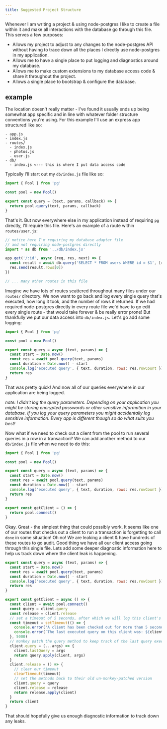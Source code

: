 ```yaml
---
title: Suggested Project Structure
---
```


Whenever I am writing a project & using node-postgres I like to create a file within it and make all interactions with the database go through this file. This serves a few purposes:

- Allows my project to adjust to any changes to the node-postgres API without having to trace down all the places I directly use node-postgres in my application.
- Allows me to have a single place to put logging and diagnostics around my database.
- Allows me to make custom extensions to my database access code & share it throughout the project.
- Allows a single place to bootstrap & configure the database.

## example

The location doesn't really matter - I've found it usually ends up being somewhat app specific and in line with whatever folder structure conventions you're using. For this example I'll use an express app structured like so:

```
- app.js
- index.js
- routes/
  - index.js
  - photos.js
  - user.js
- db/
  - index.js <--- this is where I put data access code
```

Typically I'll start out my `db/index.js` file like so:

```js
import { Pool } from 'pg'

const pool = new Pool()

export const query = (text, params, callback) => {
  return pool.query(text, params, callback)
}
```

That's it. But now everywhere else in my application instead of requiring `pg` directly, I'll require this file. Here's an example of a route within `routes/user.js`:

```js
// notice here I'm requiring my database adapter file
// and not requiring node-postgres directly
import * as db from '../db/index.js'

app.get('/:id', async (req, res, next) => {
  const result = await db.query('SELECT * FROM users WHERE id = $1', [req.params.id])
  res.send(result.rows[0])
})

// ... many other routes in this file
```

Imagine we have lots of routes scattered throughout many files under our `routes/` directory. We now want to go back and log every single query that's executed, how long it took, and the number of rows it returned. If we had required node-postgres directly in every route file we'd have to go edit every single route - that would take forever & be really error prone! But thankfully we put our data access into `db/index.js`. Let's go add some logging:

```js
import { Pool } from 'pg'

const pool = new Pool()

export const query = async (text, params) => {
  const start = Date.now()
  const res = await pool.query(text, params)
  const duration = Date.now() - start
  console.log('executed query', { text, duration, rows: res.rowCount })
  return res
}
```

That was pretty quick! And now all of our queries everywhere in our application are being logged.

_note: I didn't log the query parameters. Depending on your application you might be storing encrypted passwords or other sensitive information in your database. If you log your query parameters you might accidentally log sensitive information. Every app is different though so do what suits you best!_

Now what if we need to check out a client from the pool to run several queries in a row in a transaction? We can add another method to our `db/index.js` file when we need to do this:

```js
import { Pool } from 'pg'

const pool = new Pool()

export const query = async (text, params) => {
  const start = Date.now()
  const res = await pool.query(text, params)
  const duration = Date.now() - start
  console.log('executed query', { text, duration, rows: res.rowCount })
  return res
}
  
export const getClient = () => {
  return pool.connect()
}
```

Okay. Great - the simplest thing that could possibly work. It seems like one of our routes that checks out a client to run a transaction is forgetting to call `done` in some situation! Oh no! We are leaking a client & have hundreds of these routes to go audit. Good thing we have all our client access going through this single file. Lets add some deeper diagnostic information here to help us track down where the client leak is happening.

```js
export const query = async (text, params) => {
  const start = Date.now()
  const res = await pool.query(text, params)
  const duration = Date.now() - start
  console.log('executed query', { text, duration, rows: res.rowCount })
  return res
}

export const getClient = async () => {
  const client = await pool.connect()
  const query = client.query
  const release = client.release
  // set a timeout of 5 seconds, after which we will log this client's last query
  const timeout = setTimeout(() => {
    console.error('A client has been checked out for more than 5 seconds!')
    console.error(`The last executed query on this client was: ${client.lastQuery}`)
  }, 5000)
  // monkey patch the query method to keep track of the last query executed
  client.query = (...args) => {
    client.lastQuery = args
    return query.apply(client, args)
  }
  client.release = () => {
    // clear our timeout
    clearTimeout(timeout)
    // set the methods back to their old un-monkey-patched version
    client.query = query
    client.release = release
    return release.apply(client)
  }
  return client
}
```

That should hopefully give us enough diagnostic information to track down any leaks.
